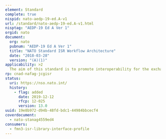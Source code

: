 ```yaml
---
element: Standard
complete: true
nispid: nato-aedp-19-ed.A-v1
url: /standard/nato-aedp-19-ed.A-v1.html
nisptag: "AEDP-19 Ed A Ver 1"
orgid: nato
document:
  org: nato
  pubnum: "AEDP-19 Ed A Ver 1"
  title: "NATO Standard ISR Workflow Architecture"
  date: "2018-03-28"
  version: "(A)(1)"
applicability: >2
  The aim of this standard is to promote interoperability for the exchange of NATO Intelligence, Surveillance and Reconnaissance (ISR) process elements. The NATO Standard ISR Workflow Architecture provides standard interfaces for enabling Joint ISR processes and exchanging JISR workflow elements through suitable applications maintained by NATO and NATO Nations.
rp: cnad-nafag-jcgisr
status:
  uri: https://nso.nato.int/
  history: 
    - flag: added
      date: 2019-12-12
      rfcp: 12-025
      version: 13.0
uuid: 19e8b972-d94b-48fd-bdc1-44984bbcecf4
coverdocument:
  - nato-stanag4559ed4
consumers:
  - fmn3-isr-library-interface-profile
---
```

